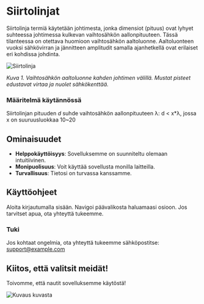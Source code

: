 # Siirtolinjat

Siirtolinja termiä käytetään johtimesta, jonka dimensiot (pituus) ovat lyhyet suhteessa johtimessa kulkevan vaihtosähkön aallonpituuteen. Tässä tilanteessa on otettava huomioon vaihtosähkön aaltoluonne. Aaltoluonteen vuoksi sähkövirran ja jännitteen amplitudit samalla ajanhetkellä ovat erilaiset eri kohdissa johdinta.

![Siirtolinja](/RFkurssi/Transmission_line_animation3.gif "Vaihtosähkön kulku siirtolinjassa, https://en.wikipedia.org/wiki/Transmission_line#/media/File:Transmission_line_animation3.gif")

_Kuva 1. Vaihtosähkön aaltoluonne kahden johtimen välillä. Mustat pisteet edustavat virtaa ja nuolet sähkökenttää._

### Määritelmä käytännössä

Siirtolinjan pituuden _d_ suhde vaihtosähkön aallonpituuteen &lambda;:
d < x\*&lambda;, jossa x on suuruusluokkaa 10~20

## Ominaisuudet

- **Helppokäyttöisyys**: Sovelluksemme on suunniteltu olemaan intuitiivinen.
- **Monipuolisuus**: Voit käyttää sovellusta monilla laitteilla.
- **Turvallisuus**: Tietosi on turvassa kanssamme.

## Käyttöohjeet

Aloita kirjautumalla sisään. Navigoi päävalikosta haluamaasi osioon. Jos tarvitset apua, ota yhteyttä tukeemme.

### Tuki

Jos kohtaat ongelmia, ota yhteyttä tukeemme sähköpostitse:
[support@example.com](mailto:support@example.com)

## Kiitos, että valitsit meidät!

Toivomme, että nautit sovelluksemme käytöstä!

![Kuvaus kuvasta](https://example.com/image.png "Esimerkkikuva")
